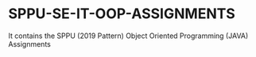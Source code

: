 # SPPU-SE-IT-OOP-ASSIGNMENTS
It contains the SPPU (2019 Pattern) Object Oriented Programming (JAVA) Assignments
